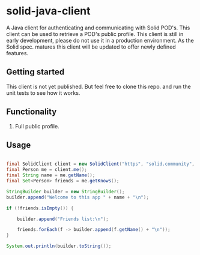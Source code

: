 # solid-java-client
A Java client for authenticating and communicating with Solid POD's. This client can be used
to retrieve a POD's public profile. This client is still in early development, please do not use
it in a production environment. As the Solid spec. matures this client will be updated to offer
newly defined features.

## Getting started

This client is not yet published. But feel free to clone this repo. and run the unit tests
to see how it works.

## Functionality

1. Full public profile.

## Usage

```Java

final SolidClient client = new SolidClient("https", "solid.community", "/login/password", "crmepham2", "testing");
final Person me = client.me();
final String name = me.getName();
final Set<Person> friends = me.getKnows();

StringBuilder builder = new StringBuilder();
builder.append("Welcome to this app " + name + "\n");

if (!friends.isEmpty()) {

    builder.append("Friends list:\n");

    friends.forEach(f -> builder.append(f.getName() + "\n"));
}

System.out.println(builder.toString());

```

